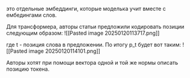 это отдельные эмбеддинги, которые моделька учит вместе с ембедингами слов.

Для трансформера, авторы статьи предложили кодировать позиции следующим образом: ![[Pasted image 20250120113717.png]]

где t - позиция слова в предложении. 
По итогу p_t будет вот таким: 
![[Pasted image 20250120114101.png]]

Авторы хотят при помощи вектора одной и той же нормы описать позицию токена. 